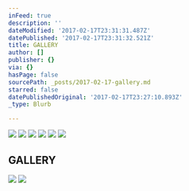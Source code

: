 ```yaml
---
inFeed: true
description: ''
dateModified: '2017-02-17T23:31:31.487Z'
datePublished: '2017-02-17T23:31:32.521Z'
title: GALLERY
author: []
publisher: {}
via: {}
hasPage: false
sourcePath: _posts/2017-02-17-gallery.md
starred: false
datePublishedOriginal: '2017-02-17T23:27:10.893Z'
_type: Blurb

---
```

![](https://the-grid-user-content.s3-us-west-2.amazonaws.com/78401afd-3d24-49d8-83dd-ce86bf9fbe33.gif)
![](https://the-grid-user-content.s3-us-west-2.amazonaws.com/6de2979e-ff69-4cd6-b888-8ac841faecd4.gif)
![](https://the-grid-user-content.s3-us-west-2.amazonaws.com/26b4e622-a0f3-415d-826a-5f121c38e5f8.gif)
![](https://the-grid-user-content.s3-us-west-2.amazonaws.com/72d9b947-9e37-4b87-8ca1-e71bff94ef86.gif)
![](https://the-grid-user-content.s3-us-west-2.amazonaws.com/92871551-a96f-4222-a542-7933b117a0db.gif)
![](https://the-grid-user-content.s3-us-west-2.amazonaws.com/b4c30415-dc28-453b-97b4-42a210e43bec.gif)

## GALLERY
![](https://the-grid-user-content.s3-us-west-2.amazonaws.com/efb56279-1b00-42c8-aebb-97184dadca1d.gif)
![](https://s3-us-west-2.amazonaws.com/the-grid-img/p/27f453b3c47a33e2503b425367bcadd2f0b270d2.jpg)